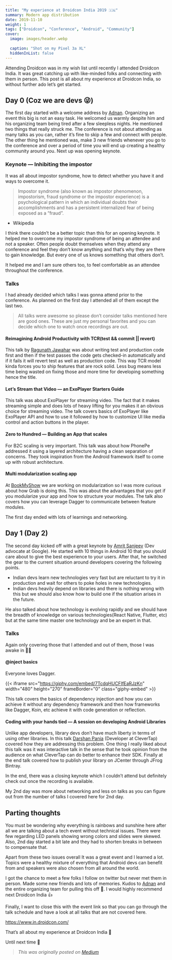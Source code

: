 ```yaml
---
title: "My experience at Droidcon India 2019 🇮🇳"
summary: Modern app distribution
date: 2019-11-10
weight: 1
tags: ["Droidcon", "Conference", "Android", "Community"]
cover:
  image: images/header.webp
  
  caption: "Shot on my Pixel 3a XL"
  hiddenInList: false
---
```


Attending Droidcon was in my wish list until recently I attended Droidcon India. It was great catching up with like-minded folks and connecting with them in person. This post is all about my experience at Droidcon India, so without further ado let’s get started.


## Day 0 (Coz we are devs 😜)
The first day started with a welcome address by [Adnan](https://twitter.com/AdnanM0123). Organizing an event this big is not an easy task. He welcomed us warmly despite him and his organizing team being tired after a few sleepless nights. He mentioned two things that really struck me. The conference is not about attending as many talks as you can, rather it’s fine to skip a few and connect with people. The other thing he mentioned was, make 3 new friends whenever you go to the conference and over a period of time you will end up creating a healthy community around you. Next up was opening keynote.

### Keynote — Inhibiting the impostor
It was all about impostor syndrome, how to detect whether you have it and ways to overcome it.

> Impostor syndrome (also known as impostor phenomenon, impostorism, fraud syndrome or the impostor experience) is a psychological pattern in which an individual doubts their accomplishments and has a persistent internalized fear of being exposed as a “fraud”.
- Wikipedia

I think there couldn’t be a better topic than this for an opening keynote. It helped me to overcome my impostor syndrome of being an attendee and not a speaker. Often people doubt themselves when they attend any conference and feel they don’t know anything and that’s why they are there to gain knowledge. But every one of us knows something that others don’t.

It helped me and I am sure others too, to feel comfortable as an attendee throughout the conference.

### Talks

I had already decided which talks I was gonna attend prior to the conference. As planned on the first day I attended all of them except the last two.

> All talks were awesome so please don’t consider talks mentioned here are good ones. These are just my personal favorites and you can decide which one to watch once recordings are out.

#### Reimagining Android Productivity with TCR(test && commit || revert)

This talk by [Ragunath Jawahar](https://twitter.com/ragunathjawahar) was about writing test and production code first and then if the test passes the code gets checked-in automatically and if it fails it will revert test as well as production code. This way TCR model kinda forces you to ship features that are rock solid. Less bug means less time being wasted on fixing those and more time for developing something hence the title.

#### Let’s Stream that Video — an ExoPlayer Starters Guide

This talk was about ExoPlayer for streaming video. The fact that it makes streaming simple and does lots of heavy lifting for you makes it an obvious choice for streaming video. The talk covers basics of ExoPlayer like ExoPlayer API and how to use it followed by how to customize UI like media control and action buttons in the player.

#### Zero to Hundred — Building an App that scales

For B2C scaling is very important. This talk was about how PhonePe addressed it using a layered architecture having a clean separation of concerns. They took inspiration from the Android framework itself to come up with robust architecture.

#### Multi modularization scaling app

At [BookMyShow](https://in.bookmyshow.com/) we are working on modularization so I was more curious about how Grab is doing this. This was about the advantages that you get if you modularize your app and how to structure your modules. The talk also covers how you can leverage Dagger to communicate between feature modules.

The first day ended with lots of learnings and networking.

## Day 1 (Day 2)

The second day kicked off with a great keynote by [Amrit Sanjeev](https://twitter.com/amsanjeev) (Dev advocate at Google). He started with 10 things in Android 10 that you should care about to give the best experience to your users. After that, he switched the gear to the current situation around developers covering the following points.

- Indian devs learn new technologies very fast but are reluctant to try it in production and wait for others to poke holes in new technologies.
- Indian devs heavily depend on libraries and there is nothing wrong with this but we should also know how to build one if the situation arises in the future.

He also talked about how technology is evolving rapidly and we should have the breadth of knowledge on various technologies(React Native, Flutter, etc) but at the same time master one technology and be an expert in that.

### Talks

Again only covering those that I attended and out of them, those I was awake in 🤦‍♂

#### @inject basics

Everyone loves Dagger.

{{< iframe src="https://giphy.com/embed/7TcdqHUCFIfEaRJzKn" width="480" height="270" frameBorder="0" class="giphy-embed" >}}

This talk covers the basics of dependency injection and how you can achieve it without any dependency framework and then how frameworks like Dagger, Koin, etc achieve it with code generation or reflection.

#### Coding with your hands tied — A session on developing Android Libraries

Unlike app developers, library devs don’t have much liberty in terms of using other libraries. In this talk [Darshan Pania](https://twitter.com/i_m_Pania) (Developer at CleverTap) covered how they are addressing this problem. One thing I really liked about this talk was it was interactive talk in the sense that he took opinion from the audience on what CleverTap can do better to enhance their SDK. Finally at the end talk covered how to publish your library on JCenter through JFrog Bintray.

In the end, there was a closing keynote which I couldn’t attend but definitely check out once the recording is available.

My 2nd day was more about networking and less on talks as you can figure out from the number of talks I covered here for 2nd day.

## Parting thoughts

You must be wondering why everything is rainbows and sunshine here after all we are talking about a tech event without technical issues. There were few regarding LED panels showing wrong colors and slides were skewed. Also, 2nd day started a bit late and they had to shorten breaks in between to compensate that.

Apart from these two issues overall It was a great event and I learned a lot. Topics were a healthy mixture of everything that Android devs can benefit from and speakers were also chosen from all around the world.

I got the chance to meet a few folks I follow on twitter but never met them in person. Made some new friends and lots of memories. Kudos to [Adnan](https://twitter.com/AdnanM0123) and the entire organizing team for pulling this off 👏. I would highly recommend next Droidcon India 👍

Finally, I want to close this with the event link so that you can go through the talk schedule and have a look at all talks that are not covered here.

https://www.in.droidcon.com/

That’s all about my experience at Droidcon India 🙂

Until next time 👋

> *This was originally posted on [Medium](https://medium.com/android-news/my-experience-at-droidcon-india-2019-5e4360c647d5)*
